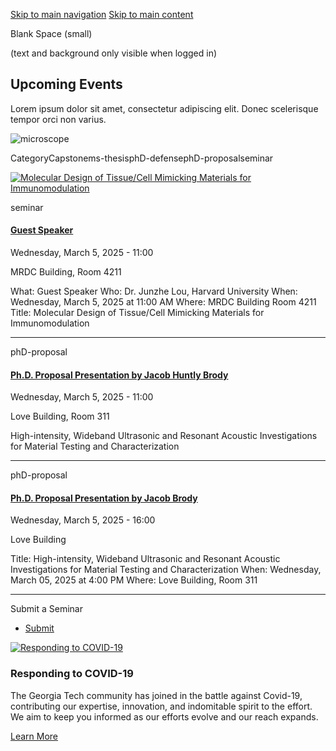 [Skip to main navigation](https://me.gatech.edu/events/day/20250305#main-navigation) [Skip to main content](https://me.gatech.edu/events/day/20250305#main-content)

Blank Space (small)

(text and background only visible when logged in)

## Upcoming Events

Lorem ipsum dolor sit amet, consectetur adipiscing elit. Donec scelerisque tempor orci non varius.

![microscope](https://me.gatech.edu/sites/default/files/2021-03/michael-longmire-L9EV3OogLh0-unsplash2_0.jpeg)

CategoryCapstonems-thesisphD-defensephD-proposalseminar

[![Molecular Design of Tissue/Cell Mimicking Materials for Immunomodulation](https://me.gatech.edu/sites/default/files/styles/event_listing_image_176x168_/public/2025-02/Junzhe%20Lou-headshot.jpg?itok=uMIuBPbj)](https://me.gatech.edu/event/guest-speaker-44)

seminar

#### [Guest Speaker](http://www2.me.gatech.edu/www/calendar/view_seminar.asp?speaker=Junzhe%20Lou&startDate=3/5/2025&startTime=11:00%20AM)

Wednesday, March 5, 2025 - 11:00

MRDC Building, Room 4211

What: Guest Speaker Who: Dr. Junzhe Lou, Harvard University When: Wednesday, March 5, 2025 at 11:00 AM Where: MRDC Building Room 4211 Title: Molecular Design of Tissue/Cell Mimicking Materials for Immunomodulation

* * *

phD-proposal

#### [Ph.D. Proposal Presentation by Jacob Huntly Brody](https://me.gatech.edu/event/phd-proposal-presentation-jacob-huntly-brody)

Wednesday, March 5, 2025 - 11:00

Love Building, Room 311

High-intensity, Wideband Ultrasonic and Resonant Acoustic Investigations for Material Testing and Characterization

* * *

phD-proposal

#### [Ph.D. Proposal Presentation by Jacob Brody](http://www2.me.gatech.edu/theses/summary.asp?db=1&LASTNAME=Brody&FIRSTNAME=Jacob)

Wednesday, March 5, 2025 - 16:00

Love Building

Title: High-intensity, Wideband Ultrasonic and Resonant Acoustic Investigations for Material Testing and Characterization When: Wednesday, March 05, 2025 at 4:00 PM Where: Love Building, Room 311

* * *

Submit a Seminar

- [Submit](https://me.gatech.edu/submit-your-seminar)

[![Responding to COVID-19](https://me.gatech.edu/sites/default/files/2021-03/dylan-ferreira-HJmxky8Fvmo-unsplash%402x_1.png)](http://www.google.ca/)

### Responding to COVID-19

The Georgia Tech community has joined in the battle against Covid-19, contributing our expertise, innovation, and indomitable spirit to the effort. We aim to keep you informed as our efforts evolve and our reach expands.

[Learn More](http://www.google.ca/)